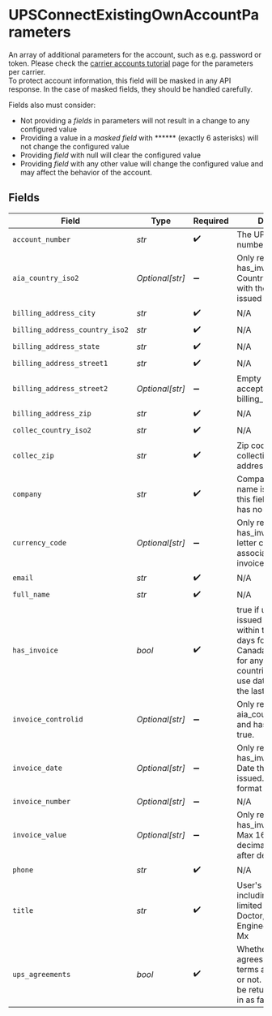 # UPSConnectExistingOwnAccountParameters

An array of additional parameters for the account, such as e.g. password or token.
Please check the <a href="https://docs.goshippo.com/docs/carriers/carrieraccounts/">carrier accounts tutorial</a> page for the parameters per carrier.<br> 
To protect account information, this field will be masked in any API response.
In the case of masked fields, they should be handled carefully.

Fields also must consider: 
- Not providing a *fields* in parameters will not result in a change to any configured value 
- Providing a value in a *masked field* with ****** (exactly 6 asterisks) will not change the configured value 
- Providing *field* with null will clear the configured value 
- Providing *field* with any other value will change the configured value and may affect the behavior of the account.


## Fields

| Field                                                                                                                                                                           | Type                                                                                                                                                                            | Required                                                                                                                                                                        | Description                                                                                                                                                                     | Example                                                                                                                                                                         |
| ------------------------------------------------------------------------------------------------------------------------------------------------------------------------------- | ------------------------------------------------------------------------------------------------------------------------------------------------------------------------------- | ------------------------------------------------------------------------------------------------------------------------------------------------------------------------------- | ------------------------------------------------------------------------------------------------------------------------------------------------------------------------------- | ------------------------------------------------------------------------------------------------------------------------------------------------------------------------------- |
| `account_number`                                                                                                                                                                | *str*                                                                                                                                                                           | :heavy_check_mark:                                                                                                                                                              | The UPS account number                                                                                                                                                          | 94567e                                                                                                                                                                          |
| `aia_country_iso2`                                                                                                                                                              | *Optional[str]*                                                                                                                                                                 | :heavy_minus_sign:                                                                                                                                                              | Only required if has_invoice is true. Country associated with the account that issued the invoice                                                                               | US                                                                                                                                                                              |
| `billing_address_city`                                                                                                                                                          | *str*                                                                                                                                                                           | :heavy_check_mark:                                                                                                                                                              | N/A                                                                                                                                                                             | San Francisco                                                                                                                                                                   |
| `billing_address_country_iso2`                                                                                                                                                  | *str*                                                                                                                                                                           | :heavy_check_mark:                                                                                                                                                              | N/A                                                                                                                                                                             | US                                                                                                                                                                              |
| `billing_address_state`                                                                                                                                                         | *str*                                                                                                                                                                           | :heavy_check_mark:                                                                                                                                                              | N/A                                                                                                                                                                             | CA                                                                                                                                                                              |
| `billing_address_street1`                                                                                                                                                       | *str*                                                                                                                                                                           | :heavy_check_mark:                                                                                                                                                              | N/A                                                                                                                                                                             | 731 Market St                                                                                                                                                                   |
| `billing_address_street2`                                                                                                                                                       | *Optional[str]*                                                                                                                                                                 | :heavy_minus_sign:                                                                                                                                                              | Empty string acceptable for billing_address_street2                                                                                                                             | STE 200                                                                                                                                                                         |
| `billing_address_zip`                                                                                                                                                           | *str*                                                                                                                                                                           | :heavy_check_mark:                                                                                                                                                              | N/A                                                                                                                                                                             | 94103                                                                                                                                                                           |
| `collec_country_iso2`                                                                                                                                                           | *str*                                                                                                                                                                           | :heavy_check_mark:                                                                                                                                                              | N/A                                                                                                                                                                             | US                                                                                                                                                                              |
| `collec_zip`                                                                                                                                                                    | *str*                                                                                                                                                                           | :heavy_check_mark:                                                                                                                                                              | Zip code of the collection/pickup address                                                                                                                                       | 94103                                                                                                                                                                           |
| `company`                                                                                                                                                                       | *str*                                                                                                                                                                           | :heavy_check_mark:                                                                                                                                                              | Company name. Full name is acceptable in this field if the user has no company name                                                                                             | Shippo                                                                                                                                                                          |
| `currency_code`                                                                                                                                                                 | *Optional[str]*                                                                                                                                                                 | :heavy_minus_sign:                                                                                                                                                              | Only required if has_invoice is true. 3-letter currency code associated with invoice_value                                                                                      | USD                                                                                                                                                                             |
| `email`                                                                                                                                                                         | *str*                                                                                                                                                                           | :heavy_check_mark:                                                                                                                                                              | N/A                                                                                                                                                                             | hippo@shippo.com                                                                                                                                                                |
| `full_name`                                                                                                                                                                     | *str*                                                                                                                                                                           | :heavy_check_mark:                                                                                                                                                              | N/A                                                                                                                                                                             | Shippo Meister                                                                                                                                                                  |
| `has_invoice`                                                                                                                                                                   | *bool*                                                                                                                                                                          | :heavy_check_mark:                                                                                                                                                              | true if user has been issued a UPS invoice within the past 90 days for the US or Canada; and 45 days for any other countries. User can use data from any of the last 3 invoices |                                                                                                                                                                                 |
| `invoice_controlid`                                                                                                                                                             | *Optional[str]*                                                                                                                                                                 | :heavy_minus_sign:                                                                                                                                                              | Only required if aia_country_iso2 is US and has_invoice is true.                                                                                                                | 1234                                                                                                                                                                            |
| `invoice_date`                                                                                                                                                                  | *Optional[str]*                                                                                                                                                                 | :heavy_minus_sign:                                                                                                                                                              | Only required if has_invoice is true. Date the invoice was issued. yyyymmdd format                                                                                              | 20210529                                                                                                                                                                        |
| `invoice_number`                                                                                                                                                                | *Optional[str]*                                                                                                                                                                 | :heavy_minus_sign:                                                                                                                                                              | N/A                                                                                                                                                                             | 1112234                                                                                                                                                                         |
| `invoice_value`                                                                                                                                                                 | *Optional[str]*                                                                                                                                                                 | :heavy_minus_sign:                                                                                                                                                              | Only required if has_invoice is true. Max 16 digits before decimal and 2 digits after decimal                                                                                   | 11.23                                                                                                                                                                           |
| `phone`                                                                                                                                                                         | *str*                                                                                                                                                                           | :heavy_check_mark:                                                                                                                                                              | N/A                                                                                                                                                                             | 1112223333                                                                                                                                                                      |
| `title`                                                                                                                                                                         | *str*                                                                                                                                                                           | :heavy_check_mark:                                                                                                                                                              | User's title, e.g. including but not limited to Manager, Doctor, Artist, Engineer, Mr, Ms, Mrs, Mx                                                                              | Manager                                                                                                                                                                         |
| `ups_agreements`                                                                                                                                                                | *bool*                                                                                                                                                                          | :heavy_check_mark:                                                                                                                                                              | Whether the user agrees to the UPS terms and conditions or not. Error 400 will be returned if passed in as false                                                                |                                                                                                                                                                                 |